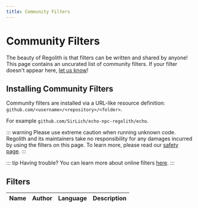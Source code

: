 ```yaml
---
title: Community Filters
---
```


<!-- This page is auto-generated. If your filters are not on this list,
 make a pull request to add your repo link to the filter resolver -->
<script>
  // Official resolver
  // const rawResolver = "https://raw.githubusercontent.com/Bedrock-OSS/regolith-filter-resolver/main/resolver.json"
  // Dev test resolver
  const rawResolver = "https://raw.githubusercontent.com/evilguy50/regolith-filter-resolver/main/resolver.json"

  const createEntry = (name, url, author, lang, description) => {
    let newEntry = document.createElement("tr")

    let nameElm = document.createElement("td")
    let nameLink = document.createElement("a")
    nameLink.innerText = name
    nameLink.href = "http://" + url
    nameElm.appendChild(nameLink)

    let authorElm = document.createElement("td")
    authorElm.innerText = author

    let langElm = document.createElement("td")
    langElm.innerText = lang

    let descElm = document.createElement("td")
    descElm.innerText = description

    const cells = [nameElm, authorElm, langElm, descElm]
    cells.forEach((cell) => {
      newEntry.appendChild(cell)
    })

    return newEntry
  }

  fetch(rawResolver, {cache: "no-store"}).then((res) => {
    const filterList = document.getElementById("filterList")
    res.text().then((textRes) => {
      const jres = JSON.parse(textRes)
      Object.keys(jres.filters).forEach((key) => {
        const newFilter = {
          name: key,
          url: `${jres.filters[key].url}/tree/${jres.filters[key].main_branch}/${key}`,
          author: jres.filters[key].url.split("/")[1],
          lang: jres.filters[key].lang,
          description: jres.filters[key].description
        }
        filterList.appendChild(createEntry(...Object.values(newFilter)))
      })
    })
  })
</script>

# Community Filters

The beauty of Regolith is that filters can be written and shared by anyone! This page contains an uncurated list of community filters. If your filter doesn't appear here, [let us know](https://discord.com/invite/XjV87YN)!

## Installing Community Filters
Community filters are installed via a URL-like resource definition: `github.com/<username>/<repository>/<folder>`.

For example `github.com/SirLich/echo-npc-regolith/echo`.

::: warning
Please use extreme caution when running unknown code. Regolith and its maintainers take no responsibility for any damages incurred by using the filters on this page. To learn more, please read our [safety page](/guide/safety).
:::

::: tip
Having trouble? You can learn more about online filters [here](/guide/online-filters).
:::

## Filters

<table>
  <thead>
    <tr>
      <th>Name</th>
      <th>Author</th>
      <th>Language</th>
      <th>Description</th>
    </tr>
  </thead>
  <tbody id="filterList">
  </tbody>
</table>